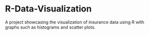 # R-Data-Visualization
A project showcasing the visualization of insurance data using R with graphs such as histograms and scatter plots.

